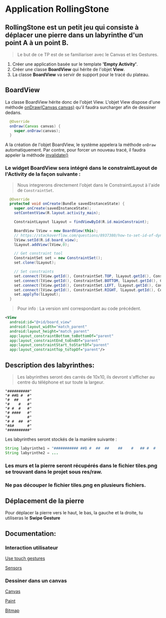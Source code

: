 # Application RollingStone
## RollingStone est un petit jeu qui consiste à déplacer une pierre dans un labyrinthe d'un point A à un point B.

> Le but de ce TP est de se familiariser avec le Canvas et les Gestures.

1. Créer une application basée sur le template **'Empty Activity'**.
2. Créer une classe **BoardView** qui hérite de l'objet **View**.
3. La classe **BoardView** va servir de support pour le tracé du plateau.

## BoardView

La classe BoardView hérite donc de l'objet View. L'objet View dispose d'une méthode 
[onDraw(Canvas canvas)](https://developer.android.com/reference/android/view/View.html#onDraw(android.graphics.Canvas))
qu'il faudra surcharger afin de dessiner dedans.

```java
  @Override
  onDraw(Canvas canvas) {
    super.onDraw(canvas);
  }
```

A la création de l'objet BoardView, le système appelera la méthode ```onDraw```  automatiquement. Par contre, pour forcer un nouveau tracé, il faudra appeler la méthode [invalidate()](https://developer.android.com/reference/android/view/View.html#invalidate())

### Le widget BoardView sera intégré dans le constraintLayout de l'Activity de la façon suivante :

> Nous integrerons directement l'objet dans le ConstraintLayout à l'aide de ```ConstraintSet```.

```java
  @Override
  protected void onCreate(Bundle savedInstanceState) {
    super.onCreate(savedInstanceState);
    setContentView(R.layout.activity_main);

    ConstraintLayout lLayout = findViewById(R.id.mainConstraint);

    BoardView lView = new BoardView(this);
    // https://stackoverflow.com/questions/8937380/how-to-set-id-of-dynamic-created-layout
    lView.setId(R.id.board_view);
    lLayout.addView(lView,0);

    // Get constraint tool
    ConstraintSet set = new ConstraintSet();
    set.clone(lLayout);

    // Set constraints
    set.connect(lView.getId(), ConstraintSet.TOP, lLayout.getId(), ConstraintSet.TOP, 0);
    set.connect(lView.getId(), ConstraintSet.BOTTOM, lLayout.getId(), ConstraintSet.BOTTOM, 0);
    set.connect(lView.getId(), ConstraintSet.LEFT, lLayout.getId(), ConstraintSet.LEFT, 0);
    set.connect(lView.getId(), ConstraintSet.RIGHT, lLayout.getId(), ConstraintSet.RIGHT, 0);
    set.applyTo(lLayout);
  }
```
> Pour info : La version xml correspondant au code précédent.

```xml
<View
  android:id="@+id/board_view"
  android:layout_width="match_parent"
  android:layout_height="match_parent"
  app:layout_constraintBottom_toBottomOf="parent"
  app:layout_constraintEnd_toEndOf="parent"
  app:layout_constraintStart_toStartOf="parent"
  app:layout_constraintTop_toTopOf="parent"/>

```

## Description des labyrinthes:
> Les labyrinthes seront des carrés de 10x10, ils devront s'afficher au centre du téléphone et sur toute la largeur.

```
"##########"
"# ##B #  #"
"#  ##    #"
"#    #   #"
"# #  #   #"
"# ####   #"
"#        #"
"# #  ##  #"
"#A#      #"
"##########"
```

Les labyrinthes seront stockés de la manière suivante :
```java
String labyrinthe1 = "########### ##B #  ##  ##    ##    #   ## #  #   ## ####   ##        ## #  ##  ##A#      ###########"
String labyrinthe2 = ...
```

### Les murs et la pierre seront récupérés dans le fichier tiles.png se trouvant dans le projet sous **res/raw**.
### Ne pas découper le fichier tiles.png en plusieurs fichiers.



## Déplacement de la pierre

Pour déplacer la pierre vers le haut, le bas, la gauche et la droite, tu utiliseras le **Swipe Gesture**

## Documentation:

### Interaction utilisateur
[Use touch gestures](https://developer.android.com/training/gestures/)

[Sensors](https://developer.android.com/guide/topics/sensors/)

### Dessiner dans un canvas
[Canvas](https://developer.android.com/reference/android/graphics/Canvas)

[Paint](https://developer.android.com/reference/android/graphics/Paint)

[Bitmap](https://developer.android.com/reference/android/graphics/Bitmap)